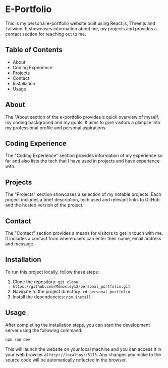 # E-Portfolio

This is my personal e-portfolio website built using React.js, Three.js and Tailwind. It showcases information about me, my projects and provides a contact section for reaching out to me.

## Table of Contents

- About
- Coding Experience
- Projects
- Contact
- Installation
- Usage

## About

The "About section of the e-portfolio provides a quick overview of myself, my coding background and my goals. It aims to give visitors a glimpse into my professional profile and personal aspirations.

## Coding Experience

The "Coding Experience" section provides information of my experience so far and also lists the tech that I have used in projects and have experience with.

## Projects

The "Projects" section showcases a selection of my notable projects. Each project includes a brief description, tech used and relevant links to GitHub and the hosted version of the project.

## Contact

The "Contact" section provides a means for visitors to get in touch with me. It includes a contact form where users can enter their name, email address and message.

## Installation

To run this project locally, follow these steps:

1. Clone the repository: `git clone https://github.com/Mdmosley12/personal_portfolio.git`
2. Navigate to the project directory: `cd personal_portfolio`
3. Install the dependencies: `npm install`

## Usage

After completing the installation steps, you can start the development server using the following command:

```bash
npm run dev
```

This will launch the website on your local machine and you can access it in your web browser at `http://localhost:5173`. Any changes you make to the source code will be automatically reflected in the browser.
